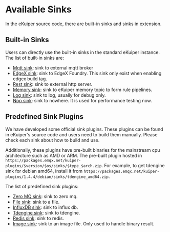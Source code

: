 # Available Sinks

In the eKuiper source code, there are built-in sinks and sinks in extension.

## Built-in Sinks

Users can directly use the built-in sinks in the standard eKuiper instance. The list of built-in sinks are:

- [Mqtt sink](./builtin/mqtt.md): sink to external mqtt broker
- [EdgeX sink](./builtin/edgex.md): sink to EdgeX Foundry. This sink only exist when enabling edgex build tag.
- [Rest sink](./builtin/rest.md): sink to external http server.
- [Memory sink](./builtin/memory.md): sink to eKuiper memory topic to form rule pipelines.
- [Log sink](./builtin/log.md): sink to log, usually for debug only.
- [Nop sink](./builtin/nop.md): sink to nowhere. It is used for performance testing now.

## Predefined Sink Plugins

We have developed some official sink plugins. These plugins can be found in eKuiper's source code and users need to build them manually. Please check each sink about how to build and use.

Additionally, these plugins have pre-built binaries for the mainstream cpu architecture such as AMD or ARM. The pre-built plugin hosted in `https://packages.emqx.net/kuiper-plugins/$version/$os/sinks/$type_$arch.zip`. For example, to get tdengine sink for debian amd64, install it from `https://packages.emqx.net/kuiper-plugins/1.4.4/debian/sinks/tdengine_amd64.zip`.

The list of predefined sink plugins:

- [Zero MQ sink](./plugin/zmq.md): sink to zero mq.
- [File sink](./plugin/file.md): sink to a file.
- [InfluxDB sink](./plugin/influx.md): sink to influx db.
- [Tdengine sink](./plugin/tdengine.md): sink to tdengine.
- [Redis sink](./plugin/redis.md): sink to redis.
- [Image sink](./plugin/image.md): sink to an image file. Only used to handle binary result.